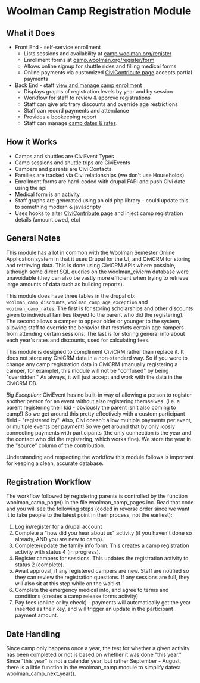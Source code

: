 Woolman Camp Registration Module
================================

What it Does
------------

* Front End - self-service enrollment
    * Lists sessions and availability at [camp.woolman.org/register](http://camp.woolman.org/register)
    * Enrollment forms at [camp.woolman.org/register/form](http://camp.woolman.org/register/form)
    * Allows online signup for shuttle rides and filling medical forms
    * Online payments via customized [CiviContribute page](http://woolman.org/civicrm/contribute/transact?id=7) accepts partial payments
* Back End - staff [view and manage camp enrollment](https://woolman.org/staff/camp/registration)
    * Displays graphs of registration levels by year and by session
    * Workflow for staff to review & approve registrations
    * Staff can give arbitrary discounts and override age restrictions
    * Staff can record payments and attendance
    * Provides a bookeeping report
    * Staff can manage [camp dates & rates](https://woolman.org/staff/camp/rates).

How it Works
------------

* Camps and shuttles are CiviEvent Types
* Camp sessions and shuttle trips are CiviEvents
* Campers and parents are Civi Contacts
* Families are tracked via Civi relationships (we don't use Households)
* Enrollment forms are hard-coded with drupal FAPI and push Civi date using the api
* Medical form is an activity
* Staff graphs are generated using an old php library - could update this to something modern & javascripty
* Uses hooks to alter [CiviContribute page](http://woolman.org/civicrm/contribute/transact?id=7) and inject camp registration details (amount owed, etc)


General Notes
------------

This module has a lot in common with the Woolman Semester Online Application system in that it uses Drupal for the UI, and CiviCRM for storing and retrieving data. This is done using CiviCRM APIs where possible, although some direct SQL queries on the woolman_civicrm database were unavoidable (they can also be vastly more efficient when trying to retrieve large amounts of data such as building reports).

This module does have three tables in the drupal db: `woolman_camp_discounts`, `woolman_camp_age_exception` and `woolman_camp_rates`. The first is for storing scholarships and other discounts given to individual families (keyed to the parent who did the registering). The second allows a camper to appear older or younger to the system, allowing staff to override the behavior that restricts certain age campers from attending certain sessions. The last is for storing general info about each year's rates and discounts, used for calculating fees.

This module is designed to compliment CiviCRM rather than replace it. It does not store any CiviCRM data in a non-standard way. So if you were to change any camp registration data in CiviCRM (manually registering a camper, for example), this module will not be "confused" by being "overridden." As always, it will just accept and work with the data in the CiviCRM DB.

*Big Exception:* CiviEvent has no built-in way of allowing a person to register another person for an event without also registering themselves. (i.e. a parent registering their kid - obviously the parent isn't also coming to camp!) So we get around this pretty effectively with a custom participant field - "registered by". Also, Civi doesn't allow multiple payments per event, or multiple events per payment! So we get around that by only loosly connecting payments with participants (the only connection is the year and the contact who did the registering, which works fine). We store the year in the "source" column of the contribution.

Understanding and respecting the workflow this module follows is important for keeping a clean, accurate database.

Registration Workflow
---------------------

The workflow followed by registering parents is controlled by the function woolman_camp_page() in the file woolman_camp_pages.inc. Read that code and you will see the following steps (coded in reverse order since we want it to take people to the latest point in their process, not the earliest):

1. Log in/register for a drupal account
2. Complete a "how did you hear about us" activity (if you haven't done so already, AND you are new to camp).
3. Complete/update the family info form. This creates a camp registration activity with status 4 (in progress).
4. Register campers for sessions. This updates the registration activity to status 2 (complete).
5. Await approval, if any registered campers are new. Staff are notified so they can review the registration questions. If any sessions are full, they will also sit at this step while on the waitlist.
6. Complete the emergency medical info, and agree to terms and conditions (creates a camp release forms activity)
7. Pay fees (online or by check) - payments will automatically get the year inserted as their key, and will trigger an update in the participant payment amount.

Date Handling
-------------

Since camp only happens once a year, the test for whether a given activity has been completed or not is based on whether it was done "this year." Since "this year" is not a calendar year, but rather September - August, there is a little function in the woolman_camp.module to simplify dates: woolman_camp_next_year().
